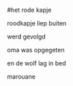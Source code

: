 #het rode kapje

roodkapje liep buiten

werd gevolgd

oma was opgegeten

en de wolf lag in bed

marouane
